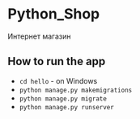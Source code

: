# Python_Shop
Интернет магазин 

## How to run the app
* `cd hello` - on Windows
* `python manage.py makemigrations`
* `python manage.py migrate`
* `python manage.py runserver`

